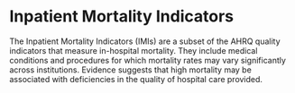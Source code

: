 # Inpatient Mortality Indicators

The Inpatient Mortality Indicators (IMIs) are a subset of the AHRQ quality indicators that measure in-hospital mortality. They include medical conditions and procedures for which mortality rates may vary significantly across institutions. Evidence suggests that high mortality may be associated with deficiencies in the quality of hospital care provided.